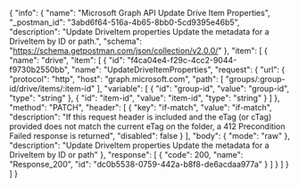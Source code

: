 {
  "info": {
    "name": "Microsoft Graph API Update Drive Item Properties",
    "_postman_id": "3abd6f64-516a-4b65-8bb0-5cd9395e46b5",
    "description": "Update DriveItem properties Update the metadata for a DriveItem by ID or path.",
    "schema": "https://schema.getpostman.com/json/collection/v2.0.0/"
  },
  "item": [
    {
      "name": "drive",
      "item": [
        {
          "id": "f4ca04e4-f29c-4cc2-9044-f9730b2550bb",
          "name": "UpdateDriveItemProperties",
          "request": {
            "url": {
              "protocol": "http",
              "host": "graph.microsoft.com",
              "path": [
                "groups/:group-id/drive/items/:item-id"
              ],
              "variable": [
                {
                  "id": "group-id",
                  "value": "group-id",
                  "type": "string"
                },
                {
                  "id": "item-id",
                  "value": "item-id",
                  "type": "string"
                }
              ]
            },
            "method": "PATCH",
            "header": [
              {
                "key": "if-match",
                "value": "if-match",
                "description": "If this request header is included and the eTag (or cTag) provided does not match the current eTag on the folder, a 412 Precondition Failed response is returned",
                "disabled": false
              }
            ],
            "body": {
              "mode": "raw"
            },
            "description": "Update DriveItem properties Update the metadata for a DriveItem by ID or path"
          },
          "response": [
            {
              "code": 200,
              "name": "Response_200",
              "id": "dc0b5538-0759-442a-b8f8-de6acdaa977a"
            }
          ]
        }
      ]
    }
  ]
}